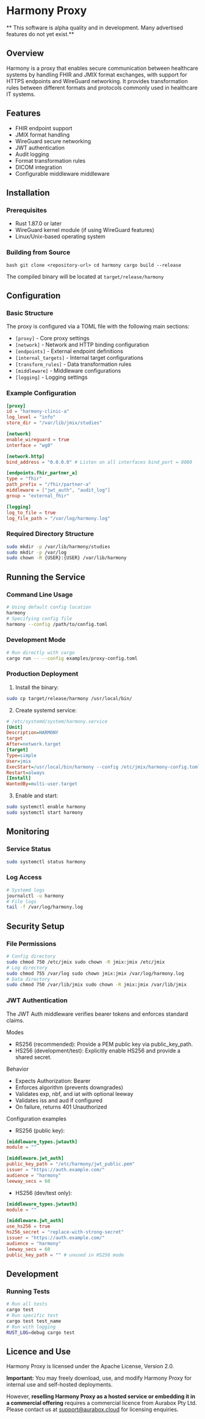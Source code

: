 # Harmony Proxy

** This software is alpha quality and in development. Many advertised features do not yet exist.**

## Overview
Harmony is a proxy that enables secure communication between healthcare systems by handling FHIR and JMIX format exchanges, with support for HTTPS endpoints and WireGuard networking. It provides transformation rules between different formats and protocols commonly used in healthcare IT systems.

## Features

- FHIR endpoint support
- JMIX format handling
- WireGuard secure networking
- JWT authentication
- Audit logging
- Format transformation rules
- DICOM integration
- Configurable middleware middleware

## Installation

### Prerequisites

- Rust 1.87.0 or later
- WireGuard kernel module (if using WireGuard features)
- Linux/Unix-based operating system

### Building from Source

```aiignore
bash git clone <repository-url> cd harmony cargo build --release
```

The compiled binary will be located at `target/release/harmony`

## Configuration

### Basic Structure

The proxy is configured via a TOML file with the following main sections:

- `[proxy]` - Core proxy settings
- `[network]` - Network and HTTP binding configuration
- `[endpoints]` - External endpoint definitions
- `[internal_targets]` - Internal target configurations
- `[transform_rules]` - Data transformation rules
- `[middleware]` - Middleware configurations
- `[logging]` - Logging settings

### Example Configuration

```toml 
[proxy] 
id = "harmony-clinic-a" 
log_level = "info" 
store_dir = "/var/lib/jmix/studies"

[network] 
enable_wireguard = true 
interface = "wg0"

[network.http] 
bind_address = "0.0.0.0" # Listen on all interfaces bind_port = 8080

[endpoints.fhir_partner_a] 
type = "fhir" 
path_prefix = "/fhir/partner-a" 
middleware = ["jwt_auth", "audit_log"] 
group = "external_fhir"

[logging] 
log_to_file = true 
log_file_path = "/var/log/harmony.log"
```

### Required Directory Structure

```bash 
sudo mkdir -p /var/lib/harmony/studies 
sudo mkdir -p /var/log 
sudo chown -R {USER}:{USER} /var/lib/harmony
```
## Running the Service

### Command Line Usage

```bash
# Using default config location
harmony
# Specifying config file
harmony --config /path/to/config.toml
```

### Development Mode
```bash
# Run directly with cargo
cargo run -- --config examples/proxy-config.toml

```

### Production Deployment

1. Install the binary:

```bash
sudo cp target/release/harmony /usr/local/bin/
```

2. Create systemd service:

```ini
# /etc/systemd/system/harmony.service
[Unit] 
Description=HARMONY 
target 
After=network.target
[target] 
Type=simple 
User=jmix 
ExecStart=/usr/local/bin/harmony --config /etc/jmix/harmony-config.toml 
Restart=always
[Install] 
WantedBy=multi-user.target
```

3. Enable and start:

```bash 
sudo systemctl enable harmony 
sudo systemctl start harmony
```

## Monitoring

### Service Status

```bash 
sudo systemctl status harmony
```

### Log Access

```bash
# Systemd logs
journalctl -u harmony
# File logs
tail -f /var/log/harmony.log
```

## Security Setup

### File Permissions

```bash
# Config directory
sudo chmod 750 /etc/jmix sudo chown -R jmix:jmix /etc/jmix
# Log directory
sudo chmod 755 /var/log sudo chown jmix:jmix /var/log/harmony.log
# Data directory
sudo chmod 750 /var/lib/jmix sudo chown -R jmix:jmix /var/lib/jmix
```

### JWT Authentication

The JWT Auth middleware verifies bearer tokens and enforces standard claims.

Modes
- RS256 (recommended): Provide a PEM public key via public_key_path.
- HS256 (development/test): Explicitly enable HS256 and provide a shared secret.

Behavior
- Expects Authorization: Bearer <token>
- Enforces algorithm (prevents downgrades)
- Validates exp, nbf, and iat with optional leeway
- Validates iss and aud if configured
- On failure, returns 401 Unauthorized

Configuration examples
- RS256 (public key):
```toml
[middleware_types.jwtauth]
module = ""

[middleware.jwt_auth]
public_key_path = "/etc/harmony/jwt_public.pem"
issuer = "https://auth.example.com/"
audience = "harmony"
leeway_secs = 60
```

- HS256 (dev/test only):
```toml
[middleware_types.jwtauth]
module = ""

[middleware.jwt_auth]
use_hs256 = true
hs256_secret = "replace-with-strong-secret"
issuer = "https://auth.example.com/"
audience = "harmony"
leeway_secs = 60
public_key_path = "" # unused in HS256 mode
```

## Development

### Running Tests

```bash
# Run all tests
cargo test
# Run specific test
cargo test test_name
# Run with logging
RUST_LOG=debug cargo test
```

## Licence and Use

Harmony Proxy is licensed under the Apache License, Version 2.0.

**Important:** You may freely download, use, and modify Harmony Proxy for internal use and self-hosted deployments.

However, **reselling Harmony Proxy as a hosted service or embedding it in a commercial offering** requires a commercial licence from Aurabox Pty Ltd. Please contact us at support@aurabox.cloud for licensing enquiries.
